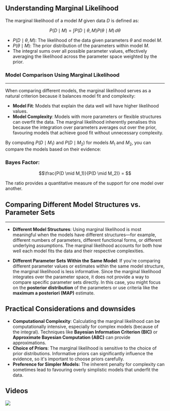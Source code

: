 ## **Understanding Marginal Likelihood**
The marginal likelihood of a model $M$ given data $D$ is defined as:

$$
P(D \mid M) = \int P(D \mid \theta, M) P(\theta \mid M) \, d\theta
$$

- $P(D \mid \theta, M)$: The likelihood of the data given parameters $\theta$ and model $M$.
- $P(\theta \mid M)$: The prior distribution of the parameters within model $M$.
- The integral sums over all possible parameter values, effectively averaging the likelihood across the parameter space weighted by the prior.
### **Model Comparison Using Marginal Likelihood**
---
When comparing different models, the marginal likelihood serves as a natural criterion because it balances model fit and complexity:

- **Model Fit**: Models that explain the data well will have higher likelihood values.
- **Model Complexity**: Models with more parameters or flexible structures can overfit the data. The marginal likelihood inherently penalises this because the integration over parameters averages out over the prior, favouring models that achieve good fit without unnecessary complexity.

By computing $P(D \mid M_1)$ and $P(D \mid M_2)$ for models $M_1$ and $M_2$, you can compare the models based on their evidence:

### **Bayes Factor**: 
 $$\frac{P(D \mid M_1)}{P(D \mid M_2)} = $$

The ratio provides a quantitative measure of the support for one model over another.

## **Comparing Different Model Structures vs. Parameter Sets**
---
- **Different Model Structures**: Using marginal likelihood is most meaningful when the models have different structures—for example, different numbers of parameters, different functional forms, or different underlying assumptions. The marginal likelihood accounts for both how well each model fits the data and their respective complexities.

- **Different Parameter Sets Within the Same Model**: If you're comparing different parameter values or estimates within the same model structure, the marginal likelihood is less informative. Since the marginal likelihood integrates over the parameter space, it does not provide a way to compare specific parameter sets directly. In this case, you might focus on the **posterior distribution** of the parameters or use criteria like the **maximum a posteriori (MAP)** estimate.

## **Practical Considerations and downsides**

- **Computational Complexity**: Calculating the marginal likelihood can be computationally intensive, especially for complex models (because of the integral). Techniques like **Bayesian Information Criterion (BIC)** or **Approximate Bayesian Computation (ABC)** can provide approximations.
- **Choice of Priors**: The marginal likelihood is sensitive to the choice of prior distributions. Informative priors can significantly influence the evidence, so it's important to choose priors carefully.
- **Preference for Simpler Models:** The inherent penalty for complexity can sometimes lead to favouring overly simplistic models that underfit the data.

## Videos
![](https://www.youtube.com/watch?v=T-kMpA4z-7k)